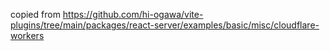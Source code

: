 copied from https://github.com/hi-ogawa/vite-plugins/tree/main/packages/react-server/examples/basic/misc/cloudflare-workers
